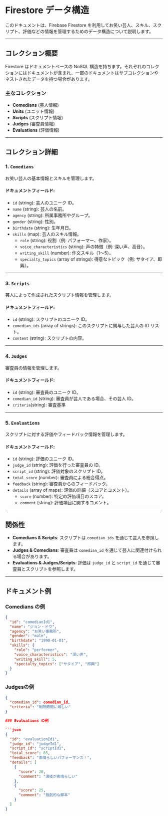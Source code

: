 # Firestore データ構造

このドキュメントは、Firebase Firestore を利用してお笑い芸人、スキル、スクリプト、評価などの情報を管理するためのデータ構造について説明します。

---

## コレクション概要

Firestore はドキュメントベースの NoSQL 構造を持ちます。それぞれのコレクションにはドキュメントが含まれ、一部のドキュメントはサブコレクションやネストされたデータを持つ場合があります。

### 主なコレクション

- **Comedians** (芸人情報)
- **Units** (ユニット情報)
- **Scripts** (スクリプト情報)
- **Judges** (審査員情報)
- **Evaluations** (評価情報)

---

## コレクション詳細

### 1. `Comedians`

お笑い芸人の基本情報とスキルを管理します。

#### ドキュメントフィールド:

- `id` (string): 芸人のユニーク ID。
- `name` (string): 芸人の名前。
- `agency` (string): 所属事務所やグループ。
- `gender` (string): 性別。
- `birthdate` (string): 生年月日。
- `skills` (map): 芸人のスキル情報。
  - `role` (string): 役割（例: パフォーマー、作家）。
  - `voice_characteristics` (string): 声の特徴（例: 深い声、高音）。
  - `writing_skill` (number): 作文スキル（1〜5）。
  - `specialty_topics` (array of strings): 得意なトピック（例: サタイア、即興）。

---

### 3. `Scripts`

芸人によって作成されたスクリプト情報を管理します。

#### ドキュメントフィールド:

- `id` (string): スクリプトのユニーク ID。
- `comedian_ids` (array of strings): このスクリプトに関与した芸人の ID リスト。
- `content` (string): スクリプトの内容。

---

### 4. `Judges`

審査員の情報を管理します。

#### ドキュメントフィールド:

- `id` (string): 審査員のユニーク ID。
- `comedian_id` (string): 審査員が芸人である場合、その芸人 ID。
- `criteria`(string): 審査基準

---

### 5. `Evaluations`

スクリプトに対する評価やフィードバック情報を管理します。

#### ドキュメントフィールド:

- `id` (string): 評価のユニーク ID。
- `judge_id` (string): 評価を行った審査員の ID。
- `script_id` (string): 評価対象のスクリプト ID。
- `total_score` (number): 審査員による総合得点。
- `feedback` (string): 審査員からのフィードバック。
- `details` (array of maps): 評価の詳細（スコアとコメント）。
  - `score` (number): 特定の評価項目のスコア。
  - `comment` (string): 評価項目に関するコメント。

---

## 関係性

- **Comedians & Scripts**: スクリプトは `comedian_ids` を通じて芸人を参照します。
- **Judges & Comedians**: 審査員は `comedian_id` を通じて芸人に関連付けられる場合があります。
- **Evaluations & Judges/Scripts**: 評価は `judge_id` と `script_id` を通じて審査員とスクリプトを参照します。

---

## ドキュメント例

### Comedians の例

```json
{
  "id": "comedianId1",
  "name": "ジョン・ドウ",
  "agency": "お笑い事務所",
  "gender": "male",
  "birthdate": "1990-01-01",
  "skills": {
    "role": "performer",
    "voice_characteristics": "深い声",
    "writing_skill": 5,
    "specialty_topics": ["サタイア", "即興"]
  }
}
```

### Judgesの例
```json
{
  "comedian_id": comedian_id,
  "criteria": "制限時間に厳しい"
}

### Evaluations の例

```json
{
  "id": "evaluationId1",
  "judge_id": "judgeId1",
  "script_id": "scriptId1",
  "total_score": 85,
  "feedback": "素晴らしいパフォーマンス！",
  "details": [
    {
      "score": 20,
      "comment": "演技が素晴らしい"
    },
    {
      "score": 25,
      "comment": "独創的な脚本"
    }
  ]
}
```
